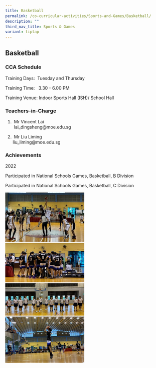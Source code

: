 ```yaml
---
title: Basketball
permalink: /co-curricular-activities/Sports-and-Games/Basketball/
description: ""
third_nav_title: Sports & Games
variant: tiptap
---
```

<h2>Basketball</h2><h3>CCA Schedule</h3><p>Training Days: &nbsp;Tuesday and Thursday&nbsp;</p><p>Training Time: &nbsp; 3.30 - 6.00 PM</p><p>Training Venue:&nbsp;Indoor Sports Hall (ISH)/ School Hall </p><h3>Teachers-in-Charge</h3><ol data-tight="true" class="tight"><li><p>&nbsp;Mr Vincent Lai<br>&nbsp;lai_dingsheng@moe.edu.sg</p></li><li><p>&nbsp;Mr Liu Liming<br>liu_liming@moe.edu.sg</p></li></ol><h3>Achievements</h3><p>2022</p><p>Participated in National Schools Games, Basketball, B Division</p><p>Participated in National Schools Games, Basketball, C Division</p><div class="isomer-image-wrapper"><img style="width:50%" height="auto" width="100%" src="/images/Basketball1.jpg"></div><div class="isomer-image-wrapper"><img style="width:50%" height="auto" width="100%" src="/images/Basketball2.jpg"></div><div class="isomer-image-wrapper"><img style="width:50%" height="auto" width="100%" src="/images/Basketball(3).jpg"></div><div class="isomer-image-wrapper"><img style="width:50%" height="auto" width="100%" src="/images/Basketball(4).jpg"></div><p></p>